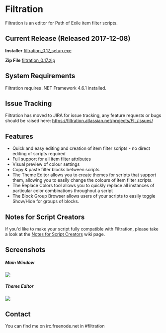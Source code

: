 # Filtration

Filtration is an editor for Path of Exile item filter scripts.

## Current Release (Released 2017-12-08)
<b>Installer</b> <a href="https://github.com/ben-wallis/Filtration/releases/download/0.17/filtration_0.17_setup.exe">filtration_0.17_setup.exe</a>

<b>Zip File</b> <a href="https://github.com/ben-wallis/Filtration/releases/download/0.17/filtration_0.17.zip">filtration_0.17.zip</a>

## System Requirements
Filtration requires .NET Framework 4.6.1 installed.

## Issue Tracking
Filtration has moved to JIRA for issue tracking, any feature requests or bugs should be raised here:  https://filtration.atlassian.net/projects/FIL/issues/

## Features

* Quick and easy editing and creation of item filter scripts - no direct editing of scripts required
* Full support for all item filter attributes
* Visual preview of colour settings
* Copy & paste filter blocks between scripts
* The Theme Editor allows you to create themes for scripts that support them, allowing you to easily change the colours of item filter scripts.
* The Replace Colors tool allows you to quickly replace all instances of particular color combinations throughout a script
* The Block Group Browser allows users of your scripts to easily toggle Show/Hide for groups of blocks.

## Notes for Script Creators
If you'd like to make your script fully compatible with Filtration, please take a look at the [Notes for Script Creators](https://github.com/ben-wallis/Filtration/wiki/Notes-for-Script-Creators) wiki page.

## Screenshots

##### Main Window
<img src="http://i.imgur.com/eAsMoSo.png" />

##### Theme Editor
<img src="http://i.imgur.com/FJWJknO.png" />

## Contact

You can find me on irc.freenode.net in #filtration
